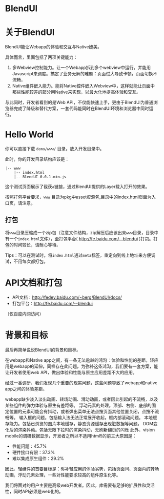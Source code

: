 BlendUI
==========

关于BlendUI
====

BlendUI能让Webapp的体验和交互与Native媲美。

具体而言，里面包括了两项关键能力：

1. 多Webview控制能力。让一个Webapp拆到多个webview中运行，并能用Javascript来调度。搞定了业务无解的难题：页面过大导致卡顿，页面切换不流畅，
2. Native组件嵌入能力。能将Native控件嵌入Webview中，这样就能让页面中那些性能较差的部分用Native来实现，以最大化地提高体验和交互。

与此同时，开发者看到的是Web API，不仅能快速上手，更由于BlendUI为普通浏览器完成了降级和替代方案，一套代码能同时在BlendUI环境和浏览器中同时运行。


Hello World
===


你可以直接下载 `demo/www/` 目录，放入开发目录中。

此时，你的开发目录结构应该是：

```
|-- www
    |-- index.html
    |-- BlendUI-0.0.1.min.js
```   

这个测试页面展示了截获`a`链接，通过BlendUI提供的Layer载入打开的效果。

按照打包平台要求，`www` 目录为pkg中asset资源包,目录中的index.html页面为入口页，请注意。

## 打包

将`www`目录压缩成一个zip包（注意文件结构，zip解压后应该出来`www`目录，目录中有一个`index.html`文件），至打包平台( http://fe.baidu.com/--blendui )打包。打包的时间较长，请耐心等待。

Tips：可以在测试时，将`index.html`通过`meta`标签，重定向到线上地址来方便调试，不用每次都打包。

API文档和打包
===

* API文档：http://fedev.baidu.com/~berg/BlendUI/docs/
* 打包平台：http://fe.baidu.com/--blendui

（仅百度内网访问）


背景和目标
===

最后再简单说说BlendUI的背景和目标。

在webapp和Native app之间，有一条无法逾越的鸿沟：体验和性能的差距。轻应用是webapp的延伸，同样存在此问题。为弥补这条鸿沟，我们要有一套方案，能让开发者使用web API，做出体验和性能与原生应用差距不大的应用。

经过一番调研，我们发现几个重要的现实问题，这些问题导致了webapp和native app之间的体验差距。

webapp缺少淡入淡出动画、转场动画、滑动动画，或者因此引起的不流畅，以及某些组件的弹力体验与原生有差距等。
浮动元素的处理。顶部、右侧、底部的固定位置的元素可能会有抖动，或者弹出菜单无法点按页面其他位置关闭，点按不流畅等。
输入框的问题。包括输入法无法正常展开收起，框内部滚动问题。
本地缓存能力。包括已浏览的图片本地缓存，静态资源缓存出现脏数据等问题。
DOM变化后的渲染抖动。包括无限下拉时的渲染抖动，无刷新翻页的闪烁
此外，vision mobile的调研数据显示，开发者之所以不选用html5的前三大原因是：

* 性能问题：45.7%
* 硬件接口有限：37.3%
* 难以集成原生组件：29.2%

因此，轻组件的首要目标是：弥补轻应用的体验劣势，包括页面间、页面内的转场动画，浮动元素处理，一些对性能要求较高的组件原生化等。

我们将面对的用户主要是高级web开发者。因此，库需要有足够的扩展性和灵活性，同时API必须是web化的。

